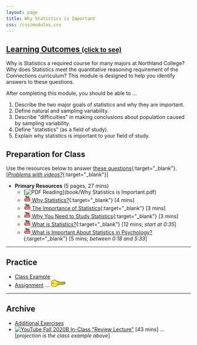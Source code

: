 ```yaml
---
layout: page
title: Why Statistics is Important
css: /css/modules.css
---
```


<div class="panel-group-ILOs">
  <div class="panel panel-default">
    <div class="panel-heading">
      <h2 class="panel-title">
        <a data-toggle="collapse" href="#ILOs">Learning Outcomes <small>(click to see)</small></a>
      </h2>
    </div>
    <div id="ILOs" class="panel-collapse collapse">
      <div class="panel-body">
Why is Statistics a required course for many majors at Northland College?  Why does Statistics meet the quantitative reasoning requirement of the Connections curriculum?  This module is designed to help you identify answers to these questions.

<p>After completing this module, you should be able to ...</p>

<ol>
  <li>Describe the two major goals of statistics and why they are important.</li>
  <li>Define natural and sampling variability.</li>
  <li>Describe "difficulties" in making conclusions about population caused by sampling variability.</li>
  <li>Define "statistics" (as a field of study).</li>
  <li>Explain why statistics is important to your field of study.</li>
</ol>
      </div>
    </div>
  </div>
</div>


## Preparation for Class

Use the resources below to answer [these questions](Prep/WhyStats){:target="_blank"}. [[*Problems with videos?*](../resources/FAQs/videos){:target="_blank"}]

* **Primary Resources** (5 pages, 27 mins)
  * [![PDF](../img/pdf.png) Reading](book/Why Statistics is Important.pdf)
  * [![YouTube Link](../img/youtube.png) Why Statistics?](https://www.youtube.com/watch?v=yxXsPc0bphQ){:target="_blank"} [4 mins]
  * [![YouTube Link](../img/youtube.png) The Importance of Statistics](https://www.youtube.com/watch?v=gOzlQ_EyJ0o){:target="_blank"} [3 mins]
  * [![YouTube Link](../img/youtube.png) Why You Need to Study Statistics](https://www.youtube.com/watch?v=wV0Ks7aS7YI){:target="_blank"} [3 mins]
  * [![YouTube Link](../img/youtube.png) What is Statistics?](https://www.youtube.com/watch?v=5YsiVJFSwGo){:target="_blank"} [12 mins; *start at 0:35*]
  * [![YouTube Link](../img/youtube.png) What is Important About Statistics in Psychology?](https://www.youtube.com/watch?v=yl_yuxHFIXc){:target="_blank"} [5 mins; *between 0:18 and 5:33*]

----

## Practice

* [Class Example](CE/WhyStats_CExmpl1)
* [Assignment](CE/WhyStats_CE1) ... [![Decoration](../img/key.png)](CE/KEY_WhyStats_CE)

----

## Archive

* [Additional Exercises](CE/WhyStats_CE2)
* [![YouTube](../img/dhovid.png) Fall 2020B In-Class "Review Lecture"](https://youtu.be/vzj-EfLdrro) [43 mins] ... [*projection is the class example above*]

<!----
* [Class Lecture Slides](PPT/WhyStats_PPT.pptx)
--->
